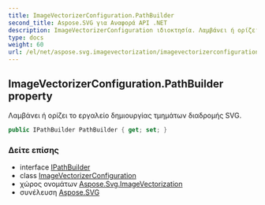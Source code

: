 ```yaml
---
title: ImageVectorizerConfiguration.PathBuilder
second_title: Aspose.SVG για Αναφορά API .NET
description: ImageVectorizerConfiguration ιδιοκτησία. Λαμβάνει ή ορίζει το εργαλείο δημιουργίας τμημάτων διαδρομής SVG.
type: docs
weight: 60
url: /el/net/aspose.svg.imagevectorization/imagevectorizerconfiguration/pathbuilder/
---
```

## ImageVectorizerConfiguration.PathBuilder property

Λαμβάνει ή ορίζει το εργαλείο δημιουργίας τμημάτων διαδρομής SVG.

```csharp
public IPathBuilder PathBuilder { get; set; }
```

### Δείτε επίσης

* interface [IPathBuilder](../../ipathbuilder/)
* class [ImageVectorizerConfiguration](../)
* χώρος ονομάτων [Aspose.Svg.ImageVectorization](../../imagevectorizerconfiguration/)
* συνέλευση [Aspose.SVG](../../../)


